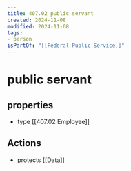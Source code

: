 ```yaml
---
title: 407.02 public servant
created: 2024-11-08
modified: 2024-11-08
tags:
- person
isPartOf: "[[Federal Public Service]]"
---
```

# public servant
## properties
- type [[407.02 Employee]]

## Actions
- protects [[Data]]
